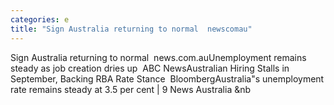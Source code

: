 ```yaml
---
categories: e
title: "Sign Australia returning to normal  newscomau"
---
```

Sign Australia returning to normal&nbsp;&nbsp;news.com.auUnemployment remains steady as job creation dries up&nbsp;&nbsp;ABC NewsAustralian Hiring Stalls in September, Backing RBA Rate Stance&nbsp;&nbsp;BloombergAustralia"s unemployment rate remains steady at 3.5 per cent | 9 News Australia&nbsp;&nb